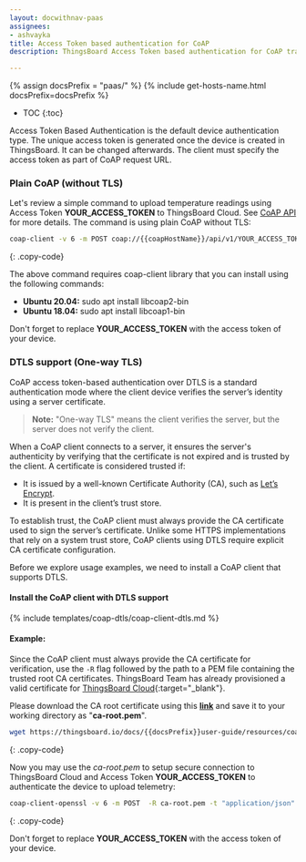 ```yaml
---
layout: docwithnav-paas
assignees:
- ashvayka
title: Access Token based authentication for CoAP
description: ThingsBoard Access Token based authentication for CoAP transport.

---
```


{% assign docsPrefix = "paas/" %}
{% include get-hosts-name.html docsPrefix=docsPrefix %}
* TOC
{:toc}

Access Token Based Authentication is the default device authentication type.
The unique access token is generated once the device is created in ThingsBoard. It can be changed afterwards.
The client must specify the access token as part of CoAP request URL.

### Plain CoAP (without TLS)

Let's review a simple command to upload temperature readings using Access Token **YOUR_ACCESS_TOKEN** to ThingsBoard Cloud.
See [CoAP API](/docs/{{docsPrefix}}reference/coap-api/) for more details. The command is using plain CoAP without TLS:

```bash
coap-client -v 6 -m POST coap://{{coapHostName}}/api/v1/YOUR_ACCESS_TOKEN/telemetry -t json -e "{temperature:25}"
```
{: .copy-code}

The above command requires coap-client library that you can install using the following commands:

- **Ubuntu 20.04:** sudo apt install libcoap2-bin
- **Ubuntu 18.04:** sudo apt install libcoap1-bin

Don't forget to replace **YOUR_ACCESS_TOKEN** with the access token of your device.

### DTLS support (One-way TLS)

CoAP access token-based authentication over DTLS is a standard authentication mode where the client device verifies the server’s identity using a server certificate.

> **Note:** "One-way TLS" means the client verifies the server, but the server does not verify the client.

When a CoAP client connects to a server, it ensures the server's authenticity by verifying that the certificate is not expired and is trusted by the client.
A certificate is considered trusted if:

- It is issued by a well-known Certificate Authority (CA), such as [Let’s Encrypt](https://letsencrypt.org/).
- It is present in the client’s trust store.

To establish trust, the CoAP client must always provide the CA certificate used to sign the server’s certificate. Unlike some HTTPS implementations that rely on a system trust store, CoAP clients using DTLS require explicit CA certificate configuration.

Before we explore usage examples, we need to install a CoAP client that supports DTLS.

#### Install the CoAP client with DTLS support

{% include templates/coap-dtls/coap-client-dtls.md %}

#### Example:

Since the CoAP client must always provide the CA certificate for verification,
use the `-R` flag followed by the path to a PEM file containing the trusted root CA certificates.
ThingsBoard Team has already provisioned a valid certificate for [ThingsBoard Cloud](https://thingsboard.cloud/signup){:target="_blank"}.

Please download the CA root certificate using this [**link**](/docs/{{docsPrefix}}user-guide/resources/coap-over-dtls/ca-root.pem) and save it to your working directory as "**ca-root.pem**".

```bash
wget https://thingsboard.io/docs/{{docsPrefix}}user-guide/resources/coap-over-tls/ca-root.pem
```
{: .copy-code}

Now you may use the *ca-root.pem* to setup secure connection to ThingsBoard Cloud and Access Token **YOUR_ACCESS_TOKEN** to authenticate the device to upload telemetry:

```bash
coap-client-openssl -v 6 -m POST  -R ca-root.pem -t "application/json" -e '{"temperature":42}' coaps://{{coapHostName}}/api/v1/YOUR_ACCESS_TOKEN/telemetry
```
{: .copy-code}

Don't forget to replace **YOUR_ACCESS_TOKEN** with the access token of your device.